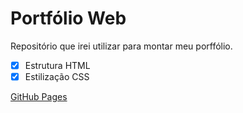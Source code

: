 # Portfólio Web

Repositório que irei utilizar para montar meu porffólio.

- [x] Estrutura HTML
- [x] Estilização CSS

[GitHub Pages](https://JhonnatanAlves.github.io)